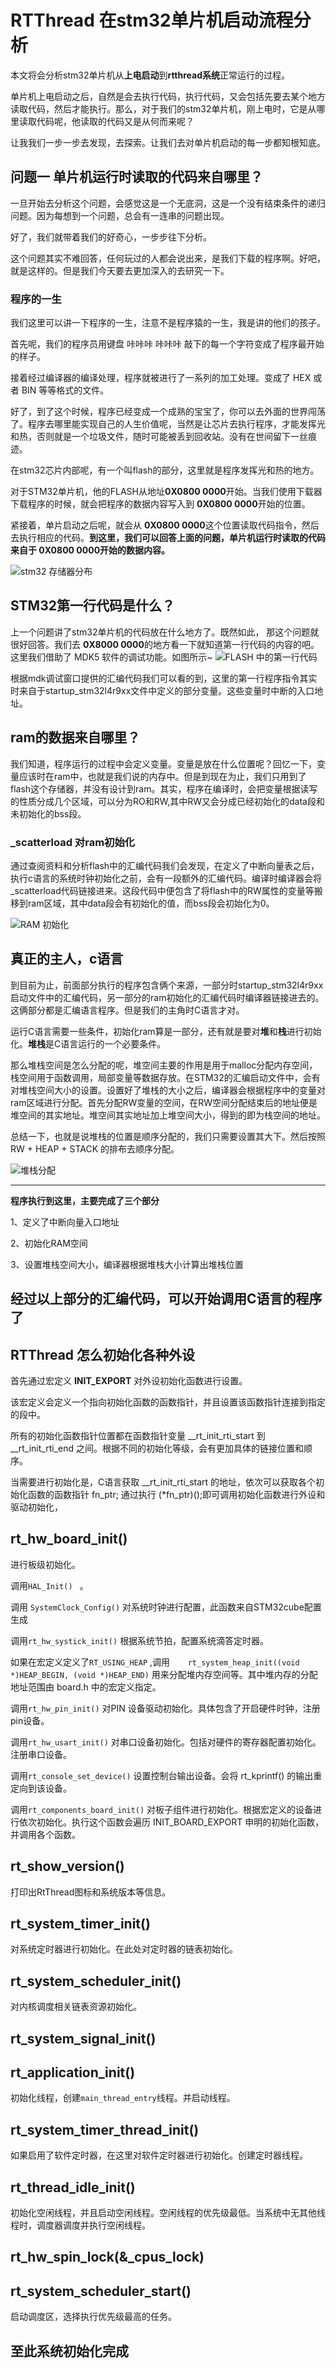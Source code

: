 # RTThread 在stm32单片机启动流程分析
本文将会分析stm32单片机从**上电启动**到**rtthread系统**正常运行的过程。

单片机上电启动之后，自然是会去执行代码，执行代码，又会包括先要去某个地方读取代码，然后才能执行。那么，对于我们的stm32单片机，刚上电时，它是从哪里读取代码呢，他读取的代码又是从何而来呢？

让我我们一步一步去发现，去探索。让我们去对单片机启动的每一步都知根知底。

## 问题一 单片机运行时读取的代码来自哪里？
一旦开始去分析这个问题，会感觉这是一个无底洞，这是一个没有结束条件的递归问题。因为每想到一个问题，总会有一连串的问题出现。

好了，我们就带着我们的好奇心，一步步往下分析。

这个问题其实不难回答，任何玩过的人都会说出来，是我们下载的程序啊。好吧，就是这样的。但是我们今天要去更加深入的去研究一下。
### **程序**的一生
我们这里可以讲一下程序的一生，注意不是程序猿的一生，我是讲的他们的孩子。

首先呢，我们的程序员用键盘 咔咔咔 咔咔咔 敲下的每一个字符变成了程序最开始的样子。

接着经过编译器的编译处理，程序就被进行了一系列的加工处理。变成了 HEX 或者 BIN 等等格式的文件。

好了，到了这个时候，程序已经变成一个成熟的宝宝了，你可以去外面的世界闯荡了。程序去哪里能实现自己的人生价值呢，当然是让芯片去执行程序，才能发挥光和热，否则就是一个垃圾文件，随时可能被丢到回收站。没有在世间留下一丝痕迹。

在stm32芯片内部呢，有一个叫flash的部分，这里就是程序发挥光和热的地方。

对于STM32单片机，他的FLASH从地址**0X0800 0000**开始。当我们使用下载器下载程序的时候，就会把程序的数据内容写入到 **0X0800 0000**开始的位置。

紧接着，单片启动之后呢，就会从 **0X0800 0000**这个位置读取代码指令，然后去执行相应的代码。**到这里，我们可以回答上面的问题，单片机运行时读取的代码来自于 0X0800 0000开始的数据内容。**



![stm32 存储器分布](figure/memory.png)

## STM32第一行代码是什么？
上一个问题讲了stm32单片机的代码放在什么地方了。既然如此，
那这个问题就很好回答。我们去 **0X8000 0000**的地方看一下就知道第一行代码的内容的吧。这里我们借助了 MDK5 软件的调试功能。如图所示~
![FLASH 中的第一行代码](figure/firstcode.png)

根据mdk调试窗口提供的汇编代码我们可以看的到，这里的第一行程序指令其实时来自于startup_stm32l4r9xx文件中定义的部分变量。这些变量时中断的入口地址。

## ram的数据来自哪里？

我们知道，程序运行的过程中会定义变量。变量是放在什么位置呢？回忆一下，变量应该时在ram中，也就是我们说的内存中。但是到现在为止，我们只用到了flash这个存储器，并没有设计到ram。其实，程序在编译时，会把变量根据读写的性质分成几个区域，可以分为RO和RW,其中RW又会分成已经初始化的data段和未初始化的bss段。

### _scatterload 对ram初始化
通过查阅资料和分析flash中的汇编代码我们会发现，在定义了中断向量表之后，执行c语言的系统时钟初始化之前，会有一段额外的汇编代码。编译时编译器会将_scatterload代码链接进来。这段代码中便包含了将flash中的RW属性的变量等搬移到ram区域，其中data段会有初始化的值，而bss段会初始化为0。

![RAM 初始化](figure/scarrerload.png)

## 真正的主人，c语言
到目前为止，前面部分执行的程序包含俩个来源，一部分时startup_stm32l4r9xx启动文件中的汇编代码，另一部分的ram初始化的汇编代码时编译器链接进去的。 这俩部分都是汇编语言程序。但是我们的主角时C语言才对。

运行C语言需要一些条件，初始化ram算是一部分，还有就是要对**堆**和**栈**进行初始化。**堆栈**是C语言运行的一个必要条件。

那么堆栈空间是怎么分配的呢，堆空间主要的作用是用于malloc分配内存空间，栈空间用于函数调用，局部变量等数据存放。在STM32的汇编启动文件中，会有对堆栈空间大小的设置。设置好了堆栈的大小之后，编译器会根据程序中的变量对ram区域进行分配。首先分配RW变量的空间，在RW空间分配结束后的地址便是堆空间的其实地址。堆空间其实地址加上堆空间大小，得到的即为栈空间的地址。

总结一下，也就是说堆栈的位置是顺序分配的，我们只需要设置其大下。然后按照 RW + HEAP + STACK 的排布去顺序分配。

![堆栈分配](figure/stack.png)

---
**程序执行到这里，主要完成了三个部分**

1、定义了中断向量入口地址

2、初始化RAM空间

3、设置堆栈空间大小，编译器根据堆栈大小计算出堆栈位置

**经过以上部分的汇编代码，可以开始调用C语言的程序了**
---


## RTThread 怎么初始化各种外设
首先通过宏定义 **INIT_EXPORT** 对外设初始化函数进行设置。

该宏定义会定义一个指向初始化函数的函数指针，并且设置该函数指针连接到指定的段中。

所有的初始化函数指针位置都在函数指针变量 __rt_init_rti_start 到 __rt_init_rti_end 之间。根据不同的初始化等级，会有更加具体的链接位置和顺序。

当需要进行初始化是，C语言获取 __rt_init_rti_start 的地址，依次可以获取各个初始化函数的函数指针 fn_ptr; 通过执行 (*fn_ptr)();即可调用初始化函数进行外设和驱动初始化，
 
## rt_hw_board_init()

进行板级初始化。

调用```HAL_Init() ``` 。

调用 ``` SystemClock_Config() ``` 对系统时钟进行配置，此函数来自STM32cube配置生成

调用```rt_hw_systick_init()``` 根据系统节拍，配置系统滴答定时器。

如果在宏定义定义了```RT_USING_HEAP``` ,调用```    rt_system_heap_init((void *)HEAP_BEGIN, (void *)HEAP_END)``` 用来分配堆内存空间等。其中堆内存的分配地址范围由 board.h 中的宏定义指定。

调用```rt_hw_pin_init()``` 对PIN 设备驱动初始化。具体包含了开启硬件时钟，注册pin设备。

调用```rt_hw_usart_init()``` 对串口设备初始化。包括对硬件的寄存器配置初始化。注册串口设备。

调用```rt_console_set_device()``` 设置控制台输出设备。会将 rt_kprintf() 的输出重定向到该设备。

调用```rt_components_board_init()``` 对板子组件进行初始化。根据宏定义的设备进行依次初始化。执行这个函数会遍历 INIT_BOARD_EXPORT 申明的初始化函数，并调用各个函数。

## rt_show_version()

打印出RtThread图标和系统版本等信息。

## rt_system_timer_init()

对系统定时器进行初始化。在此处对定时器的链表初始化。

## rt_system_scheduler_init()

对内核调度相关链表资源初始化。

## rt_system_signal_init()

## rt_application_init() 

初始化线程，创建```main_thread_entry```线程。并启动线程。

## rt_system_timer_thread_init()

如果启用了软件定时器，在这里对软件定时器进行初始化。创建定时器线程。                           

## rt_thread_idle_init()

初始化空闲线程，并且启动空闲线程。空闲线程的优先级最低。当系统中无其他线程时，调度器调度并执行空闲线程。

## rt_hw_spin_lock(&_cpus_lock)

## rt_system_scheduler_start()

启动调度区，选择执行优先级最高的任务。

## 至此系统初始化完成

